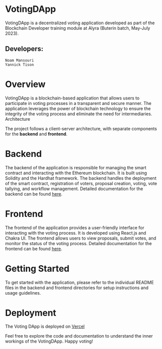 # VotingDApp

VotingDApp is a decentralized voting application developed as part of the Blockchain Developer training module at Alyra (Buterin batch, May-July 2023).

## Developers:

    Noam Mansouri
    Yannick Tison

# Overview

VotingDApp is a blockchain-based application that allows users to participate in voting processes in a transparent and secure manner. The application leverages the power of blockchain technology to ensure the integrity of the voting process and eliminate the need for intermediaries.
Architecture

The project follows a client-server architecture, with separate components for the **backend** and **frontend**.

# Backend

The backend of the application is responsible for managing the smart contract and interacting with the Ethereum blockchain. It is built using Solidity and the Hardhat framework. The backend handles the deployment of the smart contract, registration of voters, proposal creation, voting, vote tallying, and workflow management. Detailed documentation for the backend can be found [here](backend/README.md).


# Frontend

The frontend of the application provides a user-friendly interface for interacting with the voting process. It is developed using React.js and Chakra UI. The frontend allows users to view proposals, submit votes, and monitor the status of the voting process. Detailed documentation for the frontend can be found [here](frontend/README.md).

# Getting Started

To get started with the application, please refer to the individual README files in the backend and frontend directories for setup instructions and usage guidelines.

# Deployment 
The Voting DApp is deployed on [Vercel](https://voting-dapp-beryl.vercel.app/)

Feel free to explore the code and documentation to understand the inner workings of the VotingDApp. Happy voting!